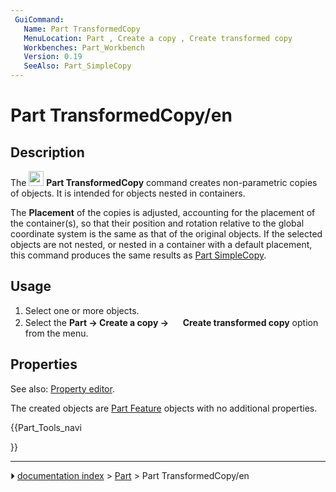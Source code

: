 ```yaml
---
 GuiCommand:
   Name: Part TransformedCopy
   MenuLocation: Part , Create a copy , Create transformed copy
   Workbenches: Part_Workbench
   Version: 0.19
   SeeAlso: Part_SimpleCopy
---
```


# Part TransformedCopy/en

## Description

The <img alt="" src=images/Part_TransformedCopy.svg  style="width:24px;"> **Part TransformedCopy** command creates non-parametric copies of objects. It is intended for objects nested in containers.

The **Placement** of the copies is adjusted, accounting for the placement of the container(s), so that their position and rotation relative to the global coordinate system is the same as that of the original objects. If the selected objects are not nested, or nested in a container with a default placement, this command produces the same results as [Part SimpleCopy](Part_SimpleCopy.md).

## Usage

1.  Select one or more objects.
2.  Select the **Part → Create a copy → <img src="images/Part_TransformedCopy.svg" width=16px> Create transformed copy** option from the menu.

## Properties

See also: [Property editor](Property_editor.md).

The created objects are [Part Feature](Part_Feature.md) objects with no additional properties.





{{Part_Tools_navi

}}



---
⏵ [documentation index](../README.md) > [Part](Part_Workbench.md) > Part TransformedCopy/en
